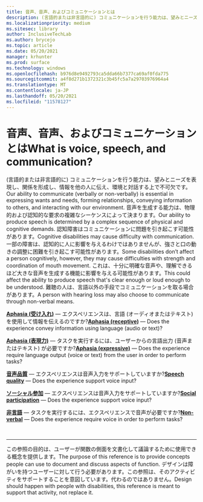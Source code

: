 ```yaml
---
title: 音声、音声、およびコミュニケーションとは
description: (言語的または非言語的に) コミュニケーションを行う能力は、望みとニーズを表現し、関係を形成し、情報を他の人に伝え、環境と対話する上で不可欠です。
ms.localizationpriority: medium
ms.sitesec: library
author: InclusiveTechLab
ms.author: brycejo
ms.topic: article
ms.date: 05/20/2021
manager: krhunter
ms.prod: surface
ms.technology: windows
ms.openlocfilehash: b976d8e9492793ca5dda66b7377ca69af0fda775
ms.sourcegitcommit: a4f8d271b1372321c3b45fc5a7a29703976964a4
ms.translationtype: MT
ms.contentlocale: ja-JP
ms.lasthandoff: 05/20/2021
ms.locfileid: "11578127"
---
```

# <a name="what-is-voice-speech-and-communication"></a><span data-ttu-id="a64cf-103">音声、音声、およびコミュニケーションとは</span><span class="sxs-lookup"><span data-stu-id="a64cf-103">What is voice, speech, and communication?</span></span>

<span data-ttu-id="a64cf-104">(言語的または非言語的に) コミュニケーションを行う能力は、望みとニーズを表現し、関係を形成し、情報を他の人に伝え、環境と対話する上で不可欠です。</span><span class="sxs-lookup"><span data-stu-id="a64cf-104">Our ability to communicate (verbally or non-verbally) is essential in expressing wants and needs, forming relationships, conveying information to others, and interacting with our environment.</span></span> <span data-ttu-id="a64cf-105">音声を生成する能力は、物理的および認知的な要求の複雑なシーケンスによって決まります。</span><span class="sxs-lookup"><span data-stu-id="a64cf-105">Our ability to produce speech is determined by a complex sequence of physical and cognitive demands.</span></span> <span data-ttu-id="a64cf-106">認知障害はコミュニケーションに問題を引き起こす可能性があります。</span><span class="sxs-lookup"><span data-stu-id="a64cf-106">Cognitive disabilities may cause difficulty with communication.</span></span> <span data-ttu-id="a64cf-107">一部の障害は、認知的に人に影響を与えるわけではありませんが、強さと口の動きの調整に困難を引き起こす可能性があります。</span><span class="sxs-lookup"><span data-stu-id="a64cf-107">Some disabilities don’t affect a person cognitively, however, they may cause difficulties with strength and coordination of mouth movement.</span></span> <span data-ttu-id="a64cf-108">これは、十分に明確な音声や、理解できるほど大きな音声を生成する機能に影響を与える可能性があります。</span><span class="sxs-lookup"><span data-stu-id="a64cf-108">This could affect the ability to produce speech that's clear enough or loud enough to be understood.</span></span> <span data-ttu-id="a64cf-109">難聴の人は、言語以外の手段でコミュニケーションを取る場合があります。</span><span class="sxs-lookup"><span data-stu-id="a64cf-109">A person with hearing loss may also choose to communicate through non-verbal means.</span></span>

<span data-ttu-id="a64cf-110">**[Aphasia (受け入れ)](voice-speech-communication-aphasia-receptive.md)** &mdash; エクスペリエンスは、言語 (オーディオまたはテキスト) を使用して情報を伝えるのですか?</span><span class="sxs-lookup"><span data-stu-id="a64cf-110">**[Aphasia (receptive)](voice-speech-communication-aphasia-receptive.md)** &mdash; Does the experience convey information using language (audio or text)?</span></span>

<span data-ttu-id="a64cf-111">**[Aphasia (表現力)](voice-speech-communication-aphasia-expressive.md)** &mdash; タスクを実行するには、ユーザーからの言語出力 (音声またはテキスト) が必要ですか?</span><span class="sxs-lookup"><span data-stu-id="a64cf-111">**[Aphasia (expressive)](voice-speech-communication-aphasia-expressive.md)** &mdash; Does the experience require language output (voice or text) from the user in order to perform tasks?</span></span>

<span data-ttu-id="a64cf-112">**[音声品質](voice-speech-communication-speech-quality.md)** &mdash; エクスペリエンスは音声入力をサポートしていますか?</span><span class="sxs-lookup"><span data-stu-id="a64cf-112">**[Speech quality](voice-speech-communication-speech-quality.md)** &mdash; Does the experience support voice input?</span></span>

<span data-ttu-id="a64cf-113">**[ソーシャル参加](voice-speech-communication-social-participation.md)** &mdash; エクスペリエンスは音声入力をサポートしていますか?</span><span class="sxs-lookup"><span data-stu-id="a64cf-113">**[Social participation](voice-speech-communication-social-participation.md)** &mdash; Does the experience support voice input?</span></span>

<span data-ttu-id="a64cf-114">**[非言語](voice-speech-communication-non-verbal.md)** &mdash; タスクを実行するには、エクスペリエンスで音声が必要ですか?</span><span class="sxs-lookup"><span data-stu-id="a64cf-114">**[Non-verbal](voice-speech-communication-non-verbal.md)** &mdash; Does the experience require voice in order to perform tasks?</span></span>

&nbsp;

[comment]: # (フッター ステートメント)
___
<span data-ttu-id="a64cf-116">この参照の目的は、ユーザーが関数の側面を文書化して議論するために使用できる概念を提供します。</span><span class="sxs-lookup"><span data-stu-id="a64cf-116">The purpose of this reference is to provide concepts people can use to document and discuss aspects of function.</span></span> <span data-ttu-id="a64cf-117">デザインは障がいを持つユーザーに対して行う必要があります。この参照は、そのアクティビティをサポートすることを意図しています。代わるのではありません。</span><span class="sxs-lookup"><span data-stu-id="a64cf-117">Design should happen with people with disabilities, this reference is meant to support that activity, not replace it.</span></span> 